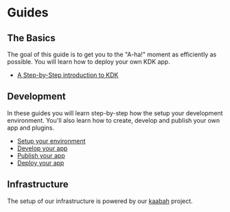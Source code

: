 # Guides

## The Basics

The goal of this guide is to get you to the "A-ha!" moment as efficiently as possible.
You will learn how to deploy your own KDK app.

* [A Step-by-Step introduction to KDK](./basics/step-by-step.md)

## Development

In these guides you will learn step-by-step how the setup your development environment.
You'll also learn how to create, develop and publish your own app and plugins.

* [Setup your environment](./development/setup.md)
* [Develop your app](./development/develop.md)
* [Publish your app](./development/publish.md)
* [Deploy your app](./development/deploy.md)

## Infrastructure

The setup of our infrastructure is powered by our [kaabah](https://github.com/kalisio/kaabah) project.